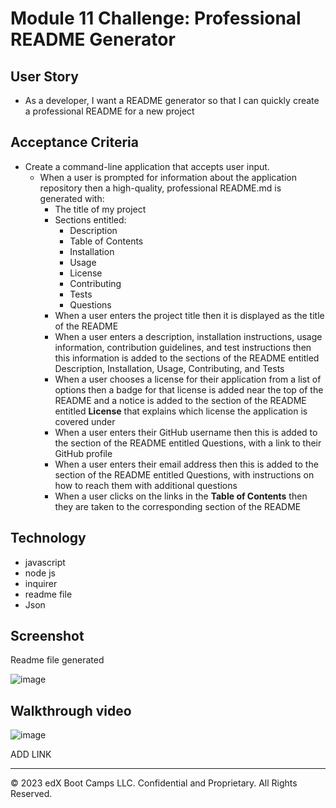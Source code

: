 # Module 11 Challenge: Professional README Generator

## User Story

* As a developer, I want a README generator so that I can quickly create a professional README for a new project

## Acceptance Criteria

* Create a command-line application that accepts user input.
  * When a user is prompted for information about the application repository then a high-quality, professional README.md is generated with:
    * The title of my project 
    * Sections entitled:
      * Description 
      * Table of Contents 
      * Installation 
      * Usage 
      * License 
      * Contributing 
      * Tests 
      * Questions
    * When a user enters the project title then it is displayed as the title of the README
    * When a user enters a description, installation instructions, usage information, contribution guidelines, and test instructions then this information is added to the sections of the README entitled Description, Installation, Usage, Contributing, and Tests
    * When a user chooses a license for their application from a list of options then a badge for that license is added near the top of the README and a notice is added to the section of the README entitled **License** that explains which license the application is covered under
    * When a user enters their GitHub username then this is added to the section of the README entitled Questions, with a link to their GitHub profile
    * When a user enters their email address then this is added to the section of the README entitled Questions, with instructions on how to reach them with additional questions
    * When a user clicks on the links in the **Table of Contents** then they are taken to the corresponding section of the README

## Technology

- javascript
- node js
- inquirer
- readme file
- Json

## Screenshot

Readme file generated

![image](https://github.com/antoninogambino/Professional-README-Generator/assets/112243266/ee91aaca-21ae-4add-8d17-068d78f01f63)


## Walkthrough video

![image](https://github.com/antoninogambino/Professional-README-Generator/assets/112243266/747995cf-2a5d-40ba-ae5c-53773d59a343)

ADD LINK

---

© 2023 edX Boot Camps LLC. Confidential and Proprietary. All Rights Reserved.
